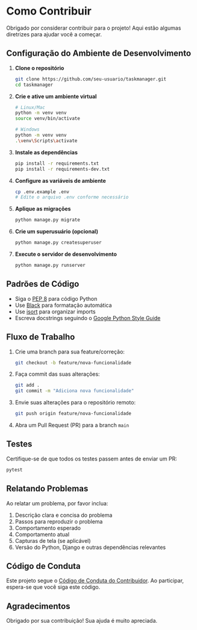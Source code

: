 # Como Contribuir

Obrigado por considerar contribuir para o projeto! Aqui estão algumas diretrizes para ajudar você a começar.

## Configuração do Ambiente de Desenvolvimento

1. **Clone o repositório**
   ```bash
   git clone https://github.com/seu-usuario/taskmanager.git
   cd taskmanager
   ```

2. **Crie e ative um ambiente virtual**
   ```bash
   # Linux/Mac
   python -m venv venv
   source venv/bin/activate

   # Windows
   python -m venv venv
   .\venv\Scripts\activate
   ```

3. **Instale as dependências**
   ```bash
   pip install -r requirements.txt
   pip install -r requirements-dev.txt
   ```

4. **Configure as variáveis de ambiente**
   ```bash
   cp .env.example .env
   # Edite o arquivo .env conforme necessário
   ```

5. **Aplique as migrações**
   ```bash
   python manage.py migrate
   ```

6. **Crie um superusuário (opcional)**
   ```bash
   python manage.py createsuperuser
   ```

7. **Execute o servidor de desenvolvimento**
   ```bash
   python manage.py runserver
   ```

## Padrões de Código

- Siga o [PEP 8](https://www.python.org/dev/peps/pep-0008/) para código Python
- Use [Black](https://github.com/psf/black) para formatação automática
- Use [isort](https://pycqa.github.io/isort/) para organizar imports
- Escreva docstrings seguindo o [Google Python Style Guide](https://google.github.io/styleguide/pyguide.html#38-comments-and-docstrings)

## Fluxo de Trabalho

1. Crie uma branch para sua feature/correção:
   ```bash
   git checkout -b feature/nova-funcionalidade
   ```

2. Faça commit das suas alterações:
   ```bash
   git add .
   git commit -m "Adiciona nova funcionalidade"
   ```

3. Envie suas alterações para o repositório remoto:
   ```bash
   git push origin feature/nova-funcionalidade
   ```

4. Abra um Pull Request (PR) para a branch `main`

## Testes

Certifique-se de que todos os testes passem antes de enviar um PR:

```bash
pytest
```

## Relatando Problemas

Ao relatar um problema, por favor inclua:

1. Descrição clara e concisa do problema
2. Passos para reproduzir o problema
3. Comportamento esperado
4. Comportamento atual
5. Capturas de tela (se aplicável)
6. Versão do Python, Django e outras dependências relevantes

## Código de Conduta

Este projeto segue o [Código de Conduta do Contribuidor](CODE_OF_CONDUCT.md). Ao participar, espera-se que você siga este código.

## Agradecimentos

Obrigado por sua contribuição! Sua ajuda é muito apreciada.
